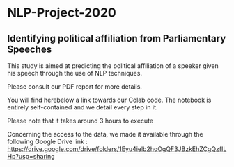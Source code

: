 # NLP-Project-2020

## Identifying political affiliation from Parliamentary Speeches

This study is aimed at predicting the political affiliation of a speeker given his speech through the use of NLP techniques. 

Please consult our PDF report for more details.

You will find herebelow a link towards our Colab code. The notebook is entirely self-contained and we detail every step in it.

Please note that it takes around 3 hours to execute

Concerning the access to the data, we made it available through the following Google Drive link : https://drive.google.com/drive/folders/1Eyu4ielb2hoOgQF3JBzkEhZCgQzfILHp?usp=sharing

